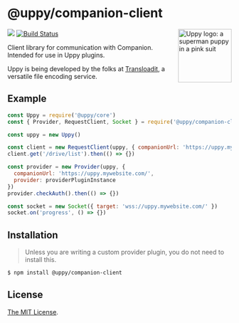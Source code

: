 # @uppy/companion-client

<img src="https://uppy.io/images/logos/uppy-dog-head-arrow.svg" width="120" alt="Uppy logo: a superman puppy in a pink suit" align="right">

<a href="https://www.npmjs.com/package/@uppy/companion-client"><img src="https://img.shields.io/npm/v/@uppy/companion-client.svg?style=flat-square"></a>
<a href="https://travis-ci.org/transloadit/uppy"><img src="https://img.shields.io/travis/transloadit/uppy/master.svg?style=flat-square" alt="Build Status"></a>

Client library for communication with Companion. Intended for use in Uppy plugins.

Uppy is being developed by the folks at [Transloadit](https://transloadit.com), a versatile file encoding service.

## Example

```js
const Uppy = require('@uppy/core')
const { Provider, RequestClient, Socket } = require('@uppy/companion-client')

const uppy = new Uppy()

const client = new RequestClient(uppy, { companionUrl: 'https://uppy.mywebsite.com/' })
client.get('/drive/list').then(() => {})

const provider = new Provider(uppy, {
  companionUrl: 'https://uppy.mywebsite.com/',
  provider: providerPluginInstance
})
provider.checkAuth().then(() => {})

const socket = new Socket({ target: 'wss://uppy.mywebsite.com/' })
socket.on('progress', () => {})
```

## Installation

> Unless you are writing a custom provider plugin, you do not need to install this.

```bash
$ npm install @uppy/companion-client 
```

<!-- Undocumented currently
## Documentation

Documentation for this plugin can be found on the [Uppy website](https://uppy.io/docs/DOC_PAGE_HERE).
-->

## License

[The MIT License](./LICENSE).
